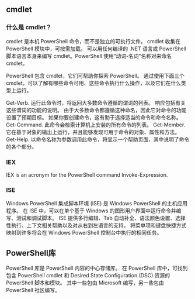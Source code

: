 
## cmdlet
### 什么是 cmdlet？
cmdlet 是本机 PowerShell 命令，而不是独立的可执行文件。 cmdlet 收集在 PowerShell 模块中，可按需加载。 可以用任何编译的 .NET 语言或 PowerShell 脚本语言本身来编写 cmdlet。PowerShell 使用“动词-名词”名称对来命名 cmdlet。

PowerShell 包含 cmdlet，它们可帮助你探索 PowerShell。 通过使用下面三个 cmdlet，可以了解有哪些命令可用、这些命令执行什么操作，以及它们在什么类型上运行。

Get-Verb. 运行此命令时，将返回大多数命令遵循的谓词的列表。 响应包括有关这些谓词的功能的说明。 由于大多数命令都遵循这种命名，因此它对命令的功能设置了预期目标。 如果你要创建命令，这有助于选择适当的命令和命令名称。
Get-Command. 此命令会检索计算机上安装的所有命令的列表。
Get-Member. 它在基于对象的输出上运行，并且能够发现可用于命令的对象、属性和方法。
Get-Help. 以命令名称为参数调用此命令，将显示一个帮助页面，其中说明了命令的各个部分。
### IEX
IEX is an acronym for the PowerShell command Invoke-Expression.
### ISE
Windows PowerShell 集成脚本环境 (ISE) 是 Windows PowerShell 的主机应用程序。 在 ISE 中，可以在单个基于 Windows 的图形用户界面中运行命令并编写、测试和调试脚本。 ISE 提供多行编辑、Tab 自动补全、语法颜色设置、选择性执行、上下文相关帮助以及对从右到左语言的支持。 将菜单项和键盘快捷方式映射到许多将会在 Windows PowerShell 控制台中执行的相同任务。
## PowerShell库
PowerShell 库是 PowerShell 内容的中心存储库。 在 PowerShell 库中，可找到包含 PowerShell cmdlet 和 Desired State Configuration (DSC) 资源的 PowerShell 脚本和模块。 其中一些包由 Microsoft 编写，另一些包由 PowerShell 社区编写。

